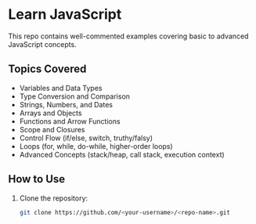 # Learn JavaScript
This repo contains well-commented examples covering basic to advanced JavaScript concepts.

## Topics Covered
- Variables and Data Types  
- Type Conversion and Comparison  
- Strings, Numbers, and Dates  
- Arrays and Objects  
- Functions and Arrow Functions  
- Scope and Closures  
- Control Flow (if/else, switch, truthy/falsy)  
- Loops (for, while, do-while, higher-order loops)  
- Advanced Concepts (stack/heap, call stack, execution context)

## How to Use
1. Clone the repository:
   ```bash
   git clone https://github.com/<your-username>/<repo-name>.git
